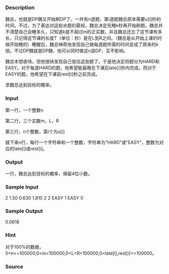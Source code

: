 
### Description
魏总，也就是DP魏又开始刷DP了。一共有n道题，第i道题魏总原本需要u[i]秒的时间。不过，为了表达对这些水题的藐视，魏总决定先睡k秒再开始刷题。魏总并不清楚自己会睡多久，只知道k是不超过m的正实数。并且魏总还忘了这节课有多长，只记得这节课的长度T（单位：秒）是在L到R之间。（魏总是从开始上课的时候开始睡的）睡醒后，魏总神奇地发现自己做每道题所需的时间变成了原来的k倍。不过DP魏就是DP魏，他可以同时做这n道DP，互不影响。

魏总本想虐场，但他很快发现自己低估这些题了。于是他决定将题分为HARD和EASY。对于每道HARD的题，他希望能最晚在下课后late[i]秒内完成，而对于EASY的题，他希望在下课前rest[i]秒之前完成。

求魏总达到目标的概率。


### Input
第一行，一个整数n

第二行，三个实数m，L，R

第三行，n个整数，第i个为u[i]

就下来n行，每行一个字符串和一个整数，字符串为”HARD”或”EASY”，整数为对应的late[i]或rest[i]。


### Output
一行，魏总达到目标的概率，保留4位小数。






### Sample Input
2
1.50 0.630 1.810
2 2 
EASY 1
EASY 0

### Sample Output
0.0618
### Hint
对于100%的数据，0<n<=100000,0<m<100000,0<L<R<100000,0<late[i],rest[i]<=100000。

### Source
